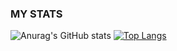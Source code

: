 ### MY STATS 
![Anurag's GitHub stats](https://github-readme-stats.vercel.app/api?username=LSeolAh&show_icons=true&theme=dark)
[![Top Langs](https://github-readme-stats.vercel.app/api/top-langs/?username=LSeolAh&layout=compact)](https://github.com/LSeolAh/github-readme-stats)
